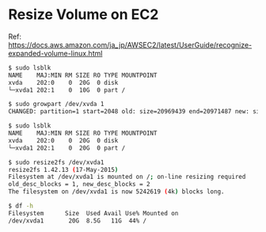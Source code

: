 # Resize Volume on EC2
Ref: https://docs.aws.amazon.com/ja_jp/AWSEC2/latest/UserGuide/recognize-expanded-volume-linux.html

```bash
$ sudo lsblk
NAME    MAJ:MIN RM SIZE RO TYPE MOUNTPOINT
xvda    202:0    0  20G  0 disk
└─xvda1 202:1    0  10G  0 part /

$ sudo growpart /dev/xvda 1
CHANGED: partition=1 start=2048 old: size=20969439 end=20971487 new: size=41940959,end=41943007

$ sudo lsblk
NAME    MAJ:MIN RM SIZE RO TYPE MOUNTPOINT
xvda    202:0    0  20G  0 disk
└─xvda1 202:1    0  20G  0 part /

$ sudo resize2fs /dev/xvda1
resize2fs 1.42.13 (17-May-2015)
Filesystem at /dev/xvda1 is mounted on /; on-line resizing required
old_desc_blocks = 1, new_desc_blocks = 2
The filesystem on /dev/xvda1 is now 5242619 (4k) blocks long.

$ df -h
Filesystem      Size  Used Avail Use% Mounted on
/dev/xvda1       20G  8.5G   11G  44% /
```
